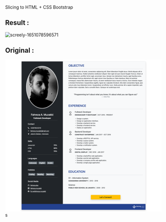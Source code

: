 Slicing to HTML + CSS Bootstrap

## Result :

![screely-1651078596571](https://user-images.githubusercontent.com/63460549/165579392-b6bdb83b-273d-4b0f-aa8b-62bcaf19a476.png)

## Original :

<img href="https://enigmacamp.com" src="./assets/resume-screenshot.png" >s